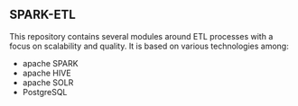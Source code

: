 SPARK-ETL
---------


This repository contains several modules around ETL processes with a focus on
scalability and quality. It is based on various technologies among: 

- apache SPARK
- apache HIVE
- apache SOLR
- PostgreSQL
